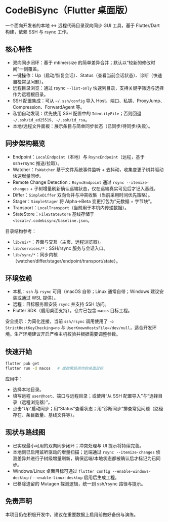 # CodeBiSync（Flutter 桌面版）

一个面向开发者的本地 ↔ 远程代码目录双向同步 GUI 工具，基于 Flutter/Dart 构建，依赖 SSH 与 rsync 工作。

## 核心特性

- 双向同步闭环：基于 mtime/size 的简单差异合并；默认以“较新的修改时间”一侧覆盖。
- 一键操作：Up（启动/恢复会话）、Status（查看当前会话状态）、诊断（快速自检常见问题）。
- 远程目录浏览：通过 rsync `--list-only` 快速列目录，支持关键字筛选与选择作为远程根目录。
- SSH 配置集成：可从 `~/.ssh/config` 导入 Host、端口、私钥、ProxyJump、Compression、ForwardAgent 等。
- 私钥自动发现：优先使用 SSH 配置中的 `IdentityFile`；否则回退 `~/.ssh/id_ed25519`、`~/.ssh/id_rsa`。
- 本地/远程文件面板：展示条目与简单同步状态（已同步/待同步/失败）。

## 同步架构概览

- Endpoint：`LocalEndpoint`（本地）与 `RsyncEndpoint`（远程，基于 ssh+rsync 推送/拉取）。
- Watcher：`FsWatcher` 基于文件系统事件监听 + 去抖动，收集变更子树并驱动快速增量同步。
- Remote Change Detection：`RsyncEndpoint` 通过 `rsync --itemize-changes` + 子树增量刷新确认远端状态，仅在远端真实可见后才记入基线。
- Differ：`SimpleDiffer` 双向合并与冲突收集（当前采用时间优先策略）。
- Stager：`SimpleStager` 将 Alpha→Beta 变更打包为“元数据 + 字节块”。
- Transport：`LocalTransport`（当前用于本机内传递数据）。
- StateStore：`FileStateStore` 基线存储于 `<local>/.codebisync/baseline.json`。

目录结构参考：

- `lib/ui/*`：界面与交互（主页、远程浏览器）。
- `lib/services/*`：SSH/rsync 服务与会话入口。
- `lib/sync/*`：同步内核（watcher/differ/stager/endpoint/transport/state）。

## 环境依赖

- 本机：`ssh` 与 `rsync` 可用（macOS 自带；Linux 通常自带；Windows 建议安装或通过 WSL 提供）。
- 远程：目标服务器安装 `rsync` 并支持 SSH 访问。
- Flutter SDK（启用桌面支持）。仓库已包含 `macos` 目标工程。

安全提示：为简化连接，当前 `ssh/rsync` 调用使用了 `-o StrictHostKeyChecking=no` 与 `UserKnownHostsFile=/dev/null`，适合开发环境。生产环境建议开启严格主机校验并根据需要调整参数。

## 快速开始

```bash
flutter pub get
flutter run -d macos   # 或按需启用你的桌面目标
```

应用中：

- 选择本地目录。
- 填写远程 `user@host`、端口与远程目录；或使用“从 SSH 配置导入”与“选择目录（远程浏览器）”。
- 点击“Up”启动同步；用“Status”查看状态；用“诊断同步”排查常见问题（路径存在、条目数量、基线文件等）。

## 现状与路线图

- 已实现最小可用的双向同步闭环；冲突处理与 UI 提示将持续完善。
- 本地侧已启用监听驱动的增量扫描；远端通过 `rsync --itemize-changes` 侦测差异并进行子树级增量刷新，确保远端/本地状态都被确认后才标记为已同步。
- Windows/Linux 桌面目标可通过 `flutter config --enable-windows-desktop` / `--enable-linux-desktop` 启用后生成工程。
- 已移除遗留的 Mutagen 探测逻辑，统一到 ssh/rsync 路径与提示。

## 免责声明

本项目仍在积极开发中，建议在重要数据上启用前做好备份与演练。
